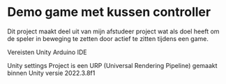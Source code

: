# Demo game met kussen controller
 
Dit project maakt deel uit van mijn afstudeer project wat als doel heeft om de speler in beweging te zetten door actief te zitten tijdens een game.

Vereisten
Unity
Arduino IDE

Unity settings 
Project is een URP (Universal Rendering Pipeline) gemaakt binnen Unity versie 2022.3.8f1
